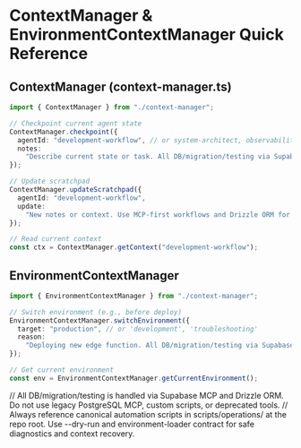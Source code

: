 # ContextManager & EnvironmentContextManager Quick Reference

## ContextManager (context-manager.ts)

```ts
import { ContextManager } from "./context-manager";

// Checkpoint current agent state
ContextManager.checkpoint({
  agentId: "development-workflow", // or system-architect, observability, production-ops
  notes:
    "Describe current state or task. All DB/migration/testing via Supabase MCP or Drizzle ORM.",
});

// Update scratchpad
ContextManager.updateScratchpad({
  agentId: "development-workflow",
  update:
    "New notes or context. Use MCP-first workflows and Drizzle ORM for queries.",
});

// Read current context
const ctx = ContextManager.getContext("development-workflow");
```

## EnvironmentContextManager

```ts
import { EnvironmentContextManager } from "./context-manager";

// Switch environment (e.g., before deploy)
EnvironmentContextManager.switchEnvironment({
  target: "production", // or 'development', 'troubleshooting'
  reason:
    "Deploying new edge function. All DB/migration/testing via Supabase MCP or Drizzle ORM.",
});

// Get current environment
const env = EnvironmentContextManager.getCurrentEnvironment();
```

// All DB/migration/testing is handled via Supabase MCP and Drizzle ORM. Do not use legacy PostgreSQL MCP, custom scripts, or deprecated tools.
// Always reference canonical automation scripts in scripts/operations/ at the repo root. Use --dry-run and environment-loader contract for safe diagnostics and context recovery.
